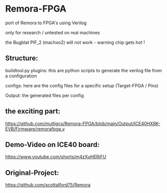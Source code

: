 # Remora-FPGA
port of Remora to FPGA's using Verilog


only for research / untested on real machines

the Bugblat PIF_2 (machxo2) will not work - warning chip gets hot !



## Structure:

buildtool.py plugins:  this are python scripts to generate the verilog file from a configuration

configs: here are the config files for a specific setup (Target-FPGA / Pins)

Output: the generated files per config



## the exciting part:

https://github.com/multigcs/Remora-FPGA/blob/main/Output/ICE40HX8K-EVB/Firmware/remorafpga.v



## Demo-Video on ICE40 board:

https://www.youtube.com/shorts/m4zXuHERiFU



## Original-Project:

 https://github.com/scottalford75/Remora
